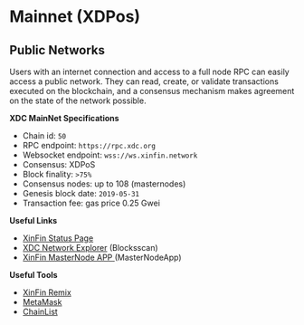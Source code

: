 # Mainnet (XDPos)

## Public Networks

Users with an internet connection and access to a full node RPC can easily access a public network. They can read, create, or validate transactions executed on the blockchain, and a consensus mechanism makes agreement on the state of the network possible.&#x20;

**XDC MainNet Specifications**

* Chain id: `50`
* RPC endpoint: `https://rpc.xdc.org`&#x20;
* Websocket endpoint: `wss://ws.xinfin.network`
* Consensus: XDPoS
* Block finality: `>75%`
* Consensus nodes: up to 108 (masternodes)
* Genesis block date: `2019-05-31`
* Transaction fee: gas price 0.25 Gwei

**Useful Links**

* [XinFin Status Page](https://xinfin.network/#stats)
* [XDC Network Explorer](https://xdc.blocksscan.io/) (Blocksscan)
* [XinFin MasterNode APP ](https://master.xinfin.network/)(MasterNodeApp)

**Useful Tools**

* [XinFin Remix](https://remix.xinfin.network/)
* [MetaMask](https://docs.xdc.community/get-details/wallet-integration/metamask)
* [ChainList](https://chainlist.org/chain/50)
  
